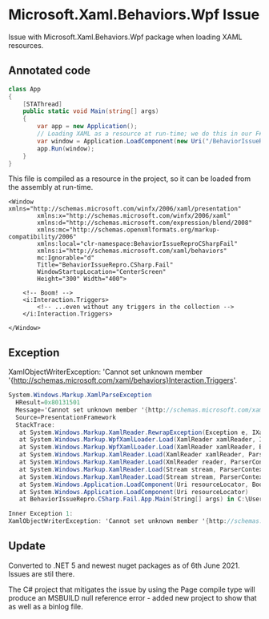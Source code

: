 # Microsoft.Xaml.Behaviors.Wpf Issue

Issue with Microsoft.Xaml.Behaviors.Wpf package when loading XAML resources.

## Annotated code

```csharp
class App
{
    [STAThread]
    public static void Main(string[] args)
    {
        var app = new Application();
        // Loading XAML as a resource at run-time; we do this in our F# WPF application as well. Trying to port to .NET Core 3.0.
        var window = Application.LoadComponent(new Uri("/BehaviorIssueRepro.CSharp.Fail;component/Start.xaml", UriKind.Relative)) as Window;
        app.Run(window);
    }
}
```

This file is compiled as a resource in the project, so it can be loaded from the assembly at run-time.

```xaml
<Window xmlns="http://schemas.microsoft.com/winfx/2006/xaml/presentation"
        xmlns:x="http://schemas.microsoft.com/winfx/2006/xaml"
        xmlns:d="http://schemas.microsoft.com/expression/blend/2008"
        xmlns:mc="http://schemas.openxmlformats.org/markup-compatibility/2006"
        xmlns:local="clr-namespace:BehaviorIssueReproCSharpFail"
        xmlns:i="http://schemas.microsoft.com/xaml/behaviors"
        mc:Ignorable="d"
        Title="BehaviorIssueRepro.CSharp.Fail" 
        WindowStartupLocation="CenterScreen"
        Height="300" Width="400">
        
    <!-- Boom! -->
    <i:Interaction.Triggers>
        <!-- ...even without any triggers in the collection -->
    </i:Interaction.Triggers>
    
</Window>
```

## Exception

XamlObjectWriterException: 'Cannot set unknown member '{http://schemas.microsoft.com/xaml/behaviors}Interaction.Triggers'.

```csharp
System.Windows.Markup.XamlParseException
  HResult=0x80131501
  Message='Cannot set unknown member '{http://schemas.microsoft.com/xaml/behaviors}Interaction.Triggers'.' Line number '11' and line position '6'.
  Source=PresentationFramework
  StackTrace:
   at System.Windows.Markup.XamlReader.RewrapException(Exception e, IXamlLineInfo lineInfo, Uri baseUri)
   at System.Windows.Markup.WpfXamlLoader.Load(XamlReader xamlReader, IXamlObjectWriterFactory writerFactory, Boolean skipJournaledProperties, Object rootObject, XamlObjectWriterSettings settings, Uri baseUri)
   at System.Windows.Markup.WpfXamlLoader.Load(XamlReader xamlReader, Boolean skipJournaledProperties, Uri baseUri)
   at System.Windows.Markup.XamlReader.Load(XamlReader xamlReader, ParserContext parserContext)
   at System.Windows.Markup.XamlReader.Load(XmlReader reader, ParserContext parserContext, XamlParseMode parseMode, Boolean useRestrictiveXamlReader)
   at System.Windows.Markup.XamlReader.Load(Stream stream, ParserContext parserContext, Boolean useRestrictiveXamlReader)
   at System.Windows.Markup.XamlReader.Load(Stream stream, ParserContext parserContext)
   at System.Windows.Application.LoadComponent(Uri resourceLocator, Boolean bSkipJournaledProperties)
   at System.Windows.Application.LoadComponent(Uri resourceLocator)
   at BehaviorIssueRepro.CSharp.Fail.App.Main(String[] args) in C:\Users\foo\issue-microsoft-xaml-behaviors-wpf\src\BehaviorIssueRepro.CSharp.Fail\App.cs:line 12

Inner Exception 1:
XamlObjectWriterException: 'Cannot set unknown member '{http://schemas.microsoft.com/xaml/behaviors}Interaction.Triggers'.' Line number '11' and line position '6'.
```

## Update

Converted to .NET 5 and newest nuget packages as of 6th June 2021. Issues are stil there.

The C# project that mitigates the issue by using the Page compile type will produce an MSBUILD null reference error - added new project to show that as well as a binlog file.
